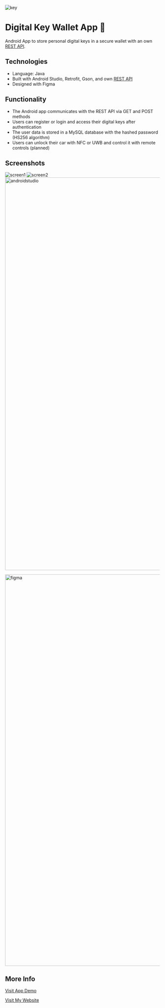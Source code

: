 ![key](https://user-images.githubusercontent.com/36485235/171294454-6dda8e72-eedd-44b1-8b28-e2fd9d468ac1.png)

# Digital Key Wallet App 👛
Android App to store personal digital keys in a secure wallet with an own [REST API](https://github.com/jongwon254/Digital-Key-API).

## Technologies
- Language: Java
- Built with Android Studio, Retrofit, Gson, and own [REST API](https://github.com/jongwon254/Digital-Key-API)
- Designed with Figma

## Functionality
- The Android app communicates with the REST API via GET and POST methods
- Users can register or login and access their digital keys after authentication
- The user data is stored in a MySQL database with the hashed password (HS256 algorithm)
- Users can unlock their car with NFC or UWB and control it with remote controls (planned)

## Screenshots

![screen1](https://user-images.githubusercontent.com/36485235/171295679-69ed918b-31ac-43b5-8234-c751b263200f.png)
![screen2](https://user-images.githubusercontent.com/36485235/171295697-803b4d46-5f9e-4b15-b95f-4d03776a1d71.png)
<img width="1279" alt="androidstudio" src="https://user-images.githubusercontent.com/36485235/171295624-c03fe4ca-7583-40d8-a033-7177cef865ab.png">

<img width="1275" alt="figma" src="https://user-images.githubusercontent.com/36485235/171295628-0e763af4-d9fe-4588-a87b-2ff8af35ec3f.png">

## More Info
[Visit App Demo](https://appetize.io/embed/yhwyqe0pxe073nym7fycqae6f8?device=pixel6&osVersion=12.0&scale=75)


[Visit My Website](https://jongwonlee.dev/digital-key-app)
